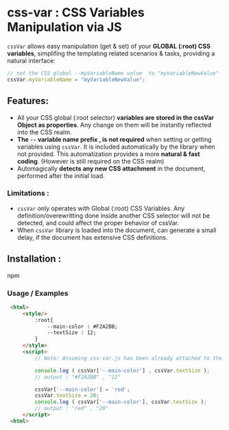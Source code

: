 # css-var : CSS Variables Manipulation via JS
`cssVar` allows easy manipulation (get & set) of your **GLOBAL (:root) CSS variables**, simplifing the templating related scenarios & tasks, providing a natural interface:

```javascript
// set the CSS global --myVariableName value  to "myVariableNewValue"
cssVar.myVariableName = "myVariableNewValue";
```

## Features:
- All your CSS global (:root selector) **variables are stored in the cssVar Object as properties**. Any change on them will be instantly reflected into the CSS realm.
- **The `--` variable name prefix , is not required** when setting or getting variables using `cssVar`. It is included automatically by the library when not provided. This automatization provides a more **natural & fast coding**. (However is still required on the CSS realm)
- Automagically **detects any new CSS attachment** in the document, performed after the initial load.

### Limitations :
- `cssVar` only operates with Global (:root) CSS Variables. Any definition/overewritting done inside another CSS selector will not be detected, and could affect the proper behavior of cssVar.
- When `cssVar` library is loaded into the document, can generate a small delay, if the document has extensive CSS definitions.

## Installation :

npm


### Usage / Examples
```html
 <html>
     <style/>
         :root{
             --main-color : #F2A2BB;
             --textSize : 12;
         }
     </style>
     <script>
         // Note: Assuming css-var.js has been already attached to the docment

         console.log ( cssVar['--main-color'] , cssVar.textSize );
         // output : "#F2A2BB" , "12"

         cssVar['--main-color'] = 'red';
         cssVar.textSize = 20;
         console.log ( cssVar['--main-color'], cssVar.textSize );
         // output : "red" , "20"
     </script>
 <html>
 ```
